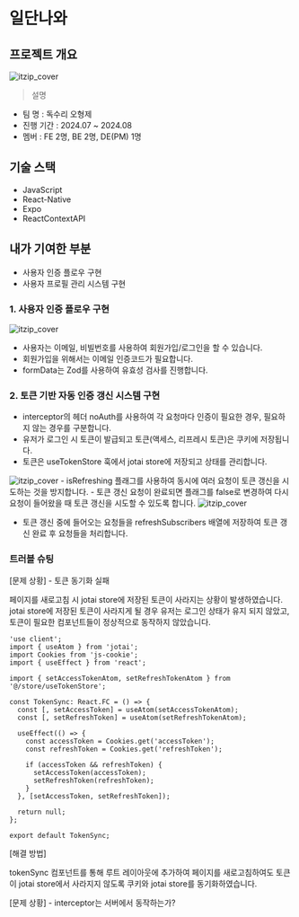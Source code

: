 # 일단나와

## 프로젝트 개요

<img src="https://portfolio-moko-s3-bucket.s3.us-east-1.amazonaws.com/%E1%84%8B%E1%85%B5%E1%86%BA%E1%84%8C%E1%85%B5%E1%86%B8_%E1%84%85%E1%85%A9%E1%84%80%E1%85%A9.png" alt="itzip_cover" />

> 설명

- 팀 명 : 독수리 오형제
- 진행 기간 : 2024.07 ~ 2024.08
- 멤버 : FE 2명, BE 2명, DE(PM) 1명

## 기술 스택

- JavaScript
- React-Native
- Expo
- ReactContextAPI

## 내가 기여한 부분

- 사용자 인증 플로우 구현
- 사용자 프로필 관리 시스템 구현

### 1. 사용자 인증 플로우 구현

<img src="https://portfolio-moko-s3-bucket.s3.us-east-1.amazonaws.com/itzip.gif" alt="itzip_cover" />

- 사용자는 이메일, 비빌번호를 사용하여 회원가입/로그인을 할 수 있습니다.
- 회원가입을 위해서는 이메일 인증코드가 필요합니다.
- formData는 Zod를 사용하여 유효성 검사를 진행합니다.

### 2. 토큰 기반 자동 인증 갱신 시스템 구현

- interceptor의 헤더 noAuth를 사용하여 각 요청마다 인증이 필요한 경우, 필요하지 않는 경우를 구분합니다.
- 유저가 로그인 시 토큰이 발급되고 토큰(액세스, 리프레시 토큰)은 쿠키에 저장됩니다.
- 토큰은 useTokenStore 훅에서 jotai store에 저장되고 상태를 관리합니다.

<img src="https://portfolio-moko-s3-bucket.s3.us-east-1.amazonaws.com/projects_image1.png" alt="itzip_cover" />
- isRefreshing 플래그를 사용하여 동시에 여러 요청이 토큰 갱신을 시도하는 것을 방지합니다.
- 토큰 갱신 요청이 완료되면 플래그를 false로 변경하여 다시 요청이 들어왔을 때 토큰 갱신을 시도할 수 있도록 합니다.

<img src="https://portfolio-moko-s3-bucket.s3.us-east-1.amazonaws.com/projects_image2.png" alt="itzip_cover" />

- 토큰 갱신 중에 들어오는 요청들을 refreshSubscribers 배열에 저장하여 토큰 갱신 완료 후 요청들을 처리합니다.

### 트러블 슈팅

[문제 상황] - 토큰 동기화 실패

페이지를 새로고침 시 jotai store에 저장된 토큰이 사라지는 상황이 발생하였습니다.
jotai store에 저장된 토큰이 사라지게 될 경우 유저는 로그인 상태가 유지 되지 않았고, 토큰이 필요한 컴포넌트들이 정상적으로 동작하지 않았습니다.

```tsx
'use client';
import { useAtom } from 'jotai';
import Cookies from 'js-cookie';
import { useEffect } from 'react';

import { setAccessTokenAtom, setRefreshTokenAtom } from '@/store/useTokenStore';

const TokenSync: React.FC = () => {
  const [, setAccessToken] = useAtom(setAccessTokenAtom);
  const [, setRefreshToken] = useAtom(setRefreshTokenAtom);

  useEffect(() => {
    const accessToken = Cookies.get('accessToken');
    const refreshToken = Cookies.get('refreshToken');

    if (accessToken && refreshToken) {
      setAccessToken(accessToken);
      setRefreshToken(refreshToken);
    }
  }, [setAccessToken, setRefreshToken]);

  return null;
};

export default TokenSync;
```

[해결 방법]

tokenSync 컴포넌트를 통해 루트 레이아웃에 추가하여 페이지를 새로고침하여도 토큰이 jotai store에서 사라지지 않도록 쿠키와 jotai store를 동기화하였습니다.

[문제 상황] - interceptor는 서버에서 동작하는가?
